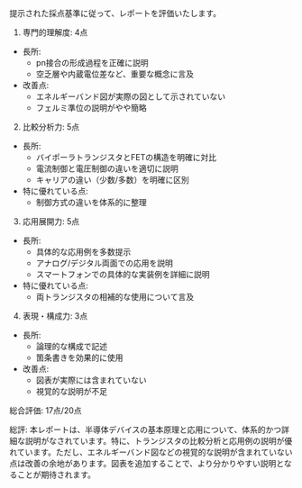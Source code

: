 提示された採点基準に従って、レポートを評価いたします。

1. 専門的理解度: 4点
- 長所:
  * pn接合の形成過程を正確に説明
  * 空乏層や内蔵電位差など、重要な概念に言及
- 改善点:
  * エネルギーバンド図が実際の図として示されていない
  * フェルミ準位の説明がやや簡略

2. 比較分析力: 5点
- 長所:
  * バイポーラトランジスタとFETの構造を明確に対比
  * 電流制御と電圧制御の違いを適切に説明
  * キャリアの違い（少数/多数）を明確に区別
- 特に優れている点:
  * 制御方式の違いを体系的に整理

3. 応用展開力: 5点
- 長所:
  * 具体的な応用例を多数提示
  * アナログ/デジタル両面での応用を説明
  * スマートフォンでの具体的な実装例を詳細に説明
- 特に優れている点:
  * 両トランジスタの相補的な使用について言及

4. 表現・構成力: 3点
- 長所:
  * 論理的な構成で記述
  * 箇条書きを効果的に使用
- 改善点:
  * 図表が実際には含まれていない
  * 視覚的な説明が不足

総合評価: 17点/20点

総評:
本レポートは、半導体デバイスの基本原理と応用について、体系的かつ詳細な説明がなされています。特に、トランジスタの比較分析と応用例の説明が優れています。ただし、エネルギーバンド図などの視覚的な説明が含まれていない点は改善の余地があります。図表を追加することで、より分かりやすい説明となることが期待されます。